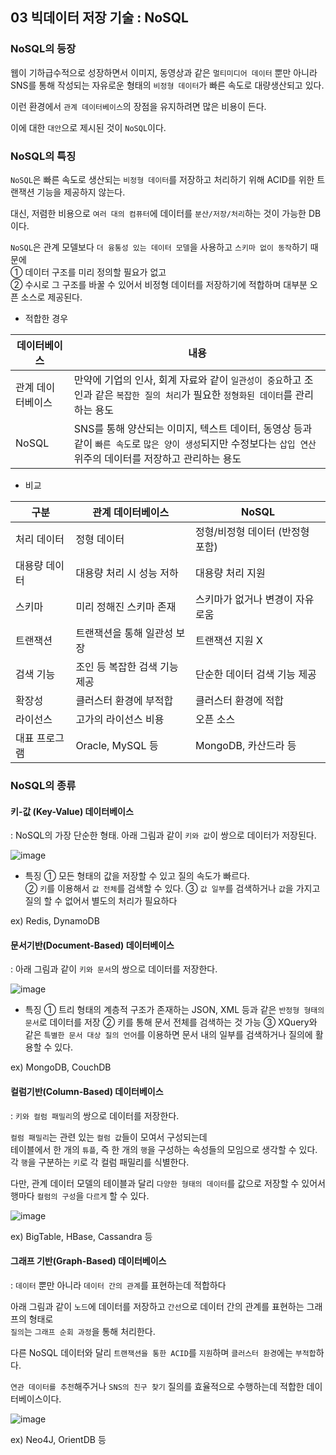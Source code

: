 ## 03 빅데이터 저장 기술 : NoSQL 

### NoSQL의 등장 

웹이 기하급수적으로 성장하면서 이미지, 동영상과 같은 `멀티미디어 데이터` 뿐만 아니라 SNS를 통해 작성되는 자유로운 형태의 `비정형 데이터`가 빠른 속도로 대량생산되고 있다.

이런 환경에서 `관계 데이터베이스`의 장점을 유지하려면 많은 비용이 든다. 

이에 대한 `대안`으로 제시된 것이 `NoSQL`이다. 

### NoSQL의 특징 

`NoSQL`은 빠른 속도로 생산되는 `비정형 데이터`를 저장하고 처리하기 위해 ACID를 위한 트랜잭션 기능을 제공하지 않는다. 

대신, 저렴한 비용으로 `여러 대의 컴퓨터`에 데이터를 `분산/저장/처리`하는 것이 가능한 DB이다. 

`NoSQL`은 관계 모델보다 `더 융통성 있는 데이터 모델`을 사용하고 `스키마 없이 동작`하기 때문에   
① 데이터 구조를 미리 정의할 필요가 없고  
② 수시로 그 구조를 바꿀 수 있어서 비정형 데이터를 저장하기에 적합하며 대부분 오픈 소스로 제공된다.

- 적합한 경우 

| 데이터베이스 | 내용 |
| --- | --- |
| 관계 데이터베이스 | 만약에 기업의 인사, 회계 자료와 같이 `일관성이 중요`하고 조인과 같은 `복잡한 질의 처리`가 필요한 `정형화된 데이터`를 관리하는 용도 |
| NoSQL | SNS를 통해 양산되는 이미지, 텍스트 데이터, 동영상 등과 같이 `빠른 속도`로 `많은 양이 생성`되지만 수정보다는 `삽입 연산` 위주의 데이터를 저장하고 관리하는 용도 |

- 비교 

| 구분 | 관계 데이터베이스 | NoSQL |
| --- | --- | --- |
| 처리 데이터 | 정형 데이터 | 정형/비정형 데이터 (반정형 포함) |
| 대용량 데이터 | 대용량 처리 시 성능 저하 | 대용량 처리 지원 |
| 스키마 | 미리 정해진 스키마 존재 | 스키마가 없거나 변경이 자유로움 |
| 트랜잭션 | 트랜잭션을 통해 일관성 보장 | 트랜잭션 지원 X |
| 검색 기능 | 조인 등 복잡한 검색 기능 제공 | 단순한 데이터 검색 기능 제공 |
| 확장성 | 클러스터 환경에 부적합 | 클러스터 환경에 적합 |
| 라이선스 | 고가의 라이선스 비용 | 오픈 소스 |
| 대표 프로그램 | Oracle, MySQL 등 | MongoDB, 카산드라 등 |

### NoSQL의 종류 

#### 키-값 (Key-Value) 데이터베이스 

: NoSQL의 가장 단순한 형태. 아래 그림과 같이 `키와 값`이 쌍으로 데이터가 저장된다.

![image](https://user-images.githubusercontent.com/64796257/189559400-9b61b9d7-c852-45b1-af41-3f55922436d0.png)

- 특징 
① 모든 형태의 값을 저장할 수 있고 질의 속도가 빠르다.  
②  `키`를 이용해서 `값 전체`를 검색할 수 있다.
③ `값 일부`를 검색하거나 `값`을 가지고 질의 할 수 없어서 별도의 처리가 필요하다

ex) Redis, DynamoDB

#### 문서기반(Document-Based) 데이터베이스 

: 아래 그림과 같이 `키와 문서`의 쌍으로 데이터를 저장한다.

![image](https://user-images.githubusercontent.com/64796257/189559593-c33326a9-e73c-4dab-8364-749c084b16eb.png)

- 특징 
① 트리 형태의 계층적 구조가 존재하는 JSON, XML 등과 같은 `반정형 형태의 문서`로 데이터를 저장
② 키를 통해 문서 전체를 검색하는 것 가능
③ XQuery와 같은 `특별한 문서 대상 질의 언어`를 이용하면 문서 내의 일부를 검색하거나 질의에 활용할 수 있다.

ex) MongoDB, CouchDB

#### 컬럼기반(Column-Based) 데이터베이스 

: `키와 컬럼 패밀리`의 쌍으로 데이터를 저장한다. 

`컬럼 패밀리`는 관련 있는 `컬럼 값`들이 모여서 구성되는데  
테이블에서 한 개의 `튜플`, 즉 한 개의 `행`을 구성하는 속성들의 모임으로 생각할 수 있다. 각 `행`을 구분하는 `키`로 각 컬럼 패밀리를 식별한다.

다만, 관계 데이터 모델의 테이블과 달리 `다양한 형태의 데이터`를 값으로 저장할 수 있어서 행마다 `컬럼의 구성`을 `다르게` 할 수 있다.

![image](https://user-images.githubusercontent.com/64796257/189559712-926d5c97-cf88-4d6f-94e3-4c36af2e3873.png)

ex) BigTable, HBase, Cassandra 등 

#### 그래프 기반(Graph-Based) 데이터베이스 

: `데이터` 뿐만 아니라 `데이터 간의 관계`를 표현하는데 적합하다

아래 그림과 같이 `노드`에 데이터를 저장하고 `간선`으로 데이터 간의 관계를 표현하는 그래프의 형태로  
`질의`는 `그래프 순회 과정`을 통해 처리한다.

다른 NoSQL 데이터와 달리 `트랜잭션을 통한 ACID`를 `지원`하며 `클러스터 환경`에는 `부적합`하다.

`연관 데이터를 추천`해주거나 `SNS의 친구 찾기` 질의를 효율적으로 수행하는데 적합한 데이터베이스이다.

![image](https://user-images.githubusercontent.com/64796257/189560039-426deabb-9e9f-461e-8731-cfb01b77fc38.png)

ex) Neo4J, OrientDB 등 




















